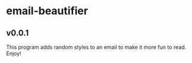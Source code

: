 # email-beautifier
## v0.0.1

This program adds random styles to an email to make it more fun to read. Enjoy!
